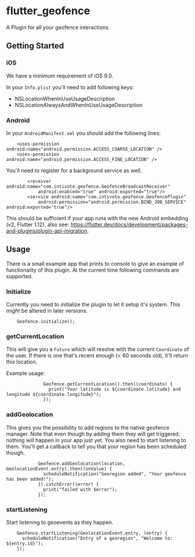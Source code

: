 # flutter_geofence

A Plugin for all your geofence interactions.

## Getting Started

### iOS

We have a minimum requirement of iOS 9.0.

In your `Info.plist` you'll need to add following keys:
- NSLocationWhenInUseUsageDescription
- NSLocationAlwaysAndWhenInUseUsageDescription

### Android

In your `AndroidManifest.xml` you should add the following lines:

```
    <uses-permission android:name="android.permission.ACCESS_COARSE_LOCATION" />
    <uses-permission android:name="android.permission.ACCESS_FINE_LOCATION" />
```

You'll need to register for a background service as well.

```
        <receiver android:name="com.intivoto.geofence.GeofenceBroadcastReceiver"
            android:enabled="true" android:exported="true"/>
        <service android:name="com.intivoto.geofence.GeofencePlugin"
            android:permission="android.permission.BIND_JOB_SERVICE" android:exported="true"/>
```

This should be sufficient if your app runs with the new Android embedding (v2, Flutter 1.12), also see: https://flutter.dev/docs/development/packages-and-plugins/plugin-api-migration.

## Usage

There is a small example app that prints to console to give an example of functionality of this plugin. At the current time following commands are supported.

### Initialize

Currently you need to initialize the plugin to let it setup it's system. This *might* be altered in later versions.

```
    Geofence.initialize();
```

### getCurrentLocation

This will give you a `Future` which will resolve with the current `Coordinate` of the user. If there is one that's recent enough (< 60 seconds old), it'll return this location. 

Example usage:
```
              Geofence.getCurrentLocation().then((coordinate) {
                print("Your latitude is ${coordinate.latitude} and longitude ${coordinate.longitude}");
              });
```

### addGeolocation

This gives you the possibility to add regions to the native geofence manager. Note that even though by adding them they will get triggered, nothing will happen in your app just yet. You also need to start listening to them. You'll get a callback to tell you that your region has been scheduled though.

```
            Geofence.addGeolocation(location, GeolocationEvent.entry).then((onValue) {
              scheduleNotification("Georegion added", "Your geofence has been added!");
            }).catchError((error) {
              print("failed with $error");
            });
```

### startListening
Start listening to geoevents as they happen.

```
    Geofence.startListening(GeolocationEvent.entry, (entry) {
      scheduleNotification("Entry of a georegion", "Welcome to: ${entry.id}");
    });
```